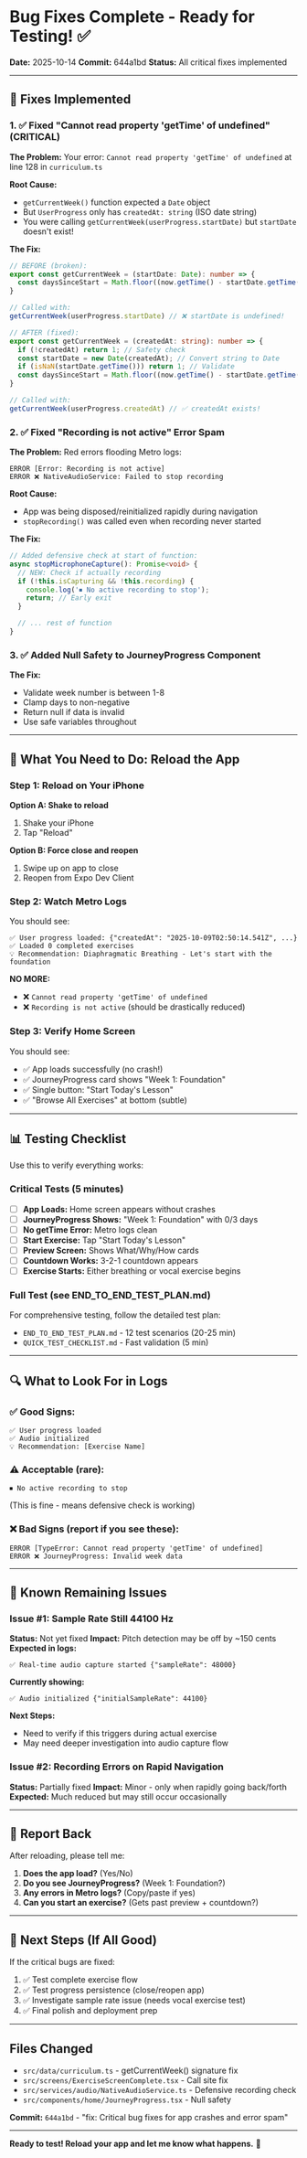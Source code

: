 # Bug Fixes Complete - Ready for Testing! ✅

**Date:** 2025-10-14
**Commit:** 644a1bd
**Status:** All critical fixes implemented

---

## 🎯 Fixes Implemented

### 1. ✅ Fixed "Cannot read property 'getTime' of undefined" (CRITICAL)

**The Problem:**
Your error: `Cannot read property 'getTime' of undefined` at line 128 in `curriculum.ts`

**Root Cause:**
- `getCurrentWeek()` function expected a `Date` object
- But `UserProgress` only has `createdAt: string` (ISO date string)
- You were calling `getCurrentWeek(userProgress.startDate)` but `startDate` doesn't exist!

**The Fix:**
```typescript
// BEFORE (broken):
export const getCurrentWeek = (startDate: Date): number => {
  const daysSinceStart = Math.floor((now.getTime() - startDate.getTime()) / ...);
}

// Called with:
getCurrentWeek(userProgress.startDate) // ❌ startDate is undefined!

// AFTER (fixed):
export const getCurrentWeek = (createdAt: string): number => {
  if (!createdAt) return 1; // Safety check
  const startDate = new Date(createdAt); // Convert string to Date
  if (isNaN(startDate.getTime())) return 1; // Validate
  const daysSinceStart = Math.floor((now.getTime() - startDate.getTime()) / ...);
}

// Called with:
getCurrentWeek(userProgress.createdAt) // ✅ createdAt exists!
```

### 2. ✅ Fixed "Recording is not active" Error Spam

**The Problem:**
Red errors flooding Metro logs:
```
ERROR [Error: Recording is not active]
ERROR ❌ NativeAudioService: Failed to stop recording
```

**Root Cause:**
- App was being disposed/reinitialized rapidly during navigation
- `stopRecording()` was called even when recording never started

**The Fix:**
```typescript
// Added defensive check at start of function:
async stopMicrophoneCapture(): Promise<void> {
  // NEW: Check if actually recording
  if (!this.isCapturing && !this.recording) {
    console.log('⏹ No active recording to stop');
    return; // Early exit
  }

  // ... rest of function
}
```

### 3. ✅ Added Null Safety to JourneyProgress Component

**The Fix:**
- Validate week number is between 1-8
- Clamp days to non-negative
- Return null if data is invalid
- Use safe variables throughout

---

## 🧪 What You Need to Do: Reload the App

### Step 1: Reload on Your iPhone

**Option A: Shake to reload**
1. Shake your iPhone
2. Tap "Reload"

**Option B: Force close and reopen**
1. Swipe up on app to close
2. Reopen from Expo Dev Client

### Step 2: Watch Metro Logs

You should see:
```
✅ User progress loaded: {"createdAt": "2025-10-09T02:50:14.541Z", ...}
✅ Loaded 0 completed exercises
💡 Recommendation: Diaphragmatic Breathing - Let's start with the foundation
```

**NO MORE:**
- ❌ `Cannot read property 'getTime' of undefined`
- ❌ `Recording is not active` (should be drastically reduced)

### Step 3: Verify Home Screen

You should see:
- ✅ App loads successfully (no crash!)
- ✅ JourneyProgress card shows "Week 1: Foundation"
- ✅ Single button: "Start Today's Lesson"
- ✅ "Browse All Exercises" at bottom (subtle)

---

## 📊 Testing Checklist

Use this to verify everything works:

### Critical Tests (5 minutes)

- [ ] **App Loads:** Home screen appears without crashes
- [ ] **JourneyProgress Shows:** "Week 1: Foundation" with 0/3 days
- [ ] **No getTime Error:** Metro logs clean
- [ ] **Start Exercise:** Tap "Start Today's Lesson"
- [ ] **Preview Screen:** Shows What/Why/How cards
- [ ] **Countdown Works:** 3-2-1 countdown appears
- [ ] **Exercise Starts:** Either breathing or vocal exercise begins

### Full Test (see END_TO_END_TEST_PLAN.md)

For comprehensive testing, follow the detailed test plan:
- `END_TO_END_TEST_PLAN.md` - 12 test scenarios (20-25 min)
- `QUICK_TEST_CHECKLIST.md` - Fast validation (5 min)

---

## 🔍 What to Look For in Logs

### ✅ Good Signs:
```
✅ User progress loaded
✅ Audio initialized
💡 Recommendation: [Exercise Name]
```

### ⚠️ Acceptable (rare):
```
⏹ No active recording to stop
```
(This is fine - means defensive check is working)

### ❌ Bad Signs (report if you see these):
```
ERROR [TypeError: Cannot read property 'getTime' of undefined]
ERROR ❌ JourneyProgress: Invalid week data
```

---

## 🐛 Known Remaining Issues

### Issue #1: Sample Rate Still 44100 Hz

**Status:** Not yet fixed
**Impact:** Pitch detection may be off by ~150 cents
**Expected in logs:**
```
✅ Real-time audio capture started {"sampleRate": 48000}
```

**Currently showing:**
```
✅ Audio initialized {"initialSampleRate": 44100}
```

**Next Steps:**
- Need to verify if this triggers during actual exercise
- May need deeper investigation into audio capture flow

### Issue #2: Recording Errors on Rapid Navigation

**Status:** Partially fixed
**Impact:** Minor - only when rapidly going back/forth
**Expected:** Much reduced but may still occur occasionally

---

## 💬 Report Back

After reloading, please tell me:

1. **Does the app load?** (Yes/No)
2. **Do you see JourneyProgress?** (Week 1: Foundation?)
3. **Any errors in Metro logs?** (Copy/paste if yes)
4. **Can you start an exercise?** (Gets past preview + countdown?)

---

## 🚀 Next Steps (If All Good)

If the critical bugs are fixed:

1. ✅ Test complete exercise flow
2. ✅ Test progress persistence (close/reopen app)
3. ✅ Investigate sample rate issue (needs vocal exercise test)
4. ✅ Final polish and deployment prep

---

## Files Changed

- `src/data/curriculum.ts` - getCurrentWeek() signature fix
- `src/screens/ExerciseScreenComplete.tsx` - Call site fix
- `src/services/audio/NativeAudioService.ts` - Defensive recording check
- `src/components/home/JourneyProgress.tsx` - Null safety

**Commit:** `644a1bd` - "fix: Critical bug fixes for app crashes and error spam"

---

**Ready to test! Reload your app and let me know what happens.** 📱
